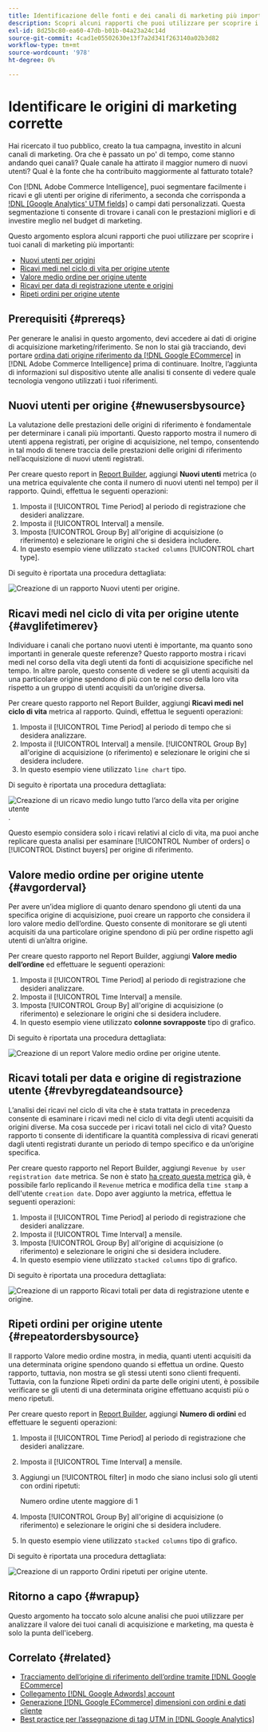 ```yaml
---
title: Identificazione delle fonti e dei canali di marketing più importanti
description: Scopri alcuni rapporti che puoi utilizzare per scoprire i canali di marketing più importanti.
exl-id: 8d25bc80-ea60-47db-b01b-04a23a24c14d
source-git-commit: 4cad1e05502630e13f7a2d341f263140a02b3d82
workflow-type: tm+mt
source-wordcount: '978'
ht-degree: 0%

---
```


# Identificare le origini di marketing corrette

Hai ricercato il tuo pubblico, creato la tua campagna, investito in alcuni canali di marketing. Ora che è passato un po&#39; di tempo, come stanno andando quei canali? Quale canale ha attirato il maggior numero di nuovi utenti? Qual è la fonte che ha contribuito maggiormente al fatturato totale?

Con [!DNL Adobe Commerce Intelligence], puoi segmentare facilmente i ricavi e gli utenti per origine di riferimento, a seconda che corrisponda a [!DNL [Google Analytics' UTM fields]](https://support.google.com/analytics/answer/1191184?hl=en) o campi dati personalizzati. Questa segmentazione ti consente di trovare i canali con le prestazioni migliori e di investire meglio nel budget di marketing.

Questo argomento esplora alcuni rapporti che puoi utilizzare per scoprire i tuoi canali di marketing più importanti:

* [Nuovi utenti per origini](#newusersbysource)
* [Ricavi medi nel ciclo di vita per origine utente](#avglifetimerev)
* [Valore medio ordine per origine utente](#avgorderval)
* [Ricavi per data di registrazione utente e origini](#revbyregdateandsource)
* [Ripeti ordini per origine utente](#repeatordersbysource)

## Prerequisiti {#prereqs}

Per generare le analisi in questo argomento, devi accedere ai dati di origine di acquisizione marketing/riferimento. Se non lo stai già tracciando, devi portare [ordina dati origine riferimento da [!DNL Google ECommerce]](../importing-data/integrations/google-ecommerce.md) in [!DNL Adobe Commerce Intelligence] prima di continuare. Inoltre, l’aggiunta di informazioni sul dispositivo utente alle analisi ti consente di vedere quale tecnologia vengono utilizzati i tuoi riferimenti.

## Nuovi utenti per origine {#newusersbysource}

La valutazione delle prestazioni delle origini di riferimento è fondamentale per determinare i canali più importanti. Questo rapporto mostra il numero di utenti appena registrati, per origine di acquisizione, nel tempo, consentendo in tal modo di tenere traccia delle prestazioni delle origini di riferimento nell’acquisizione di nuovi utenti registrati.

Per creare questo report in [Report Builder](../../tutorials/using-visual-report-builder.md), aggiungi **Nuovi utenti** metrica (o una metrica equivalente che conta il numero di nuovi utenti nel tempo) per il rapporto. Quindi, effettua le seguenti operazioni:

1. Imposta il [!UICONTROL Time Period] al periodo di registrazione che desideri analizzare.
1. Imposta il [!UICONTROL Interval] a mensile.
1. Imposta [!UICONTROL Group By] all&#39;origine di acquisizione (o riferimento) e selezionare le origini che si desidera includere.
1. In questo esempio viene utilizzato `stacked columns` [!UICONTROL chart type].

Di seguito è riportata una procedura dettagliata:

![Creazione di un rapporto Nuovi utenti per origine.](../../assets/New_Users_by_source.gif)

## Ricavi medi nel ciclo di vita per origine utente {#avglifetimerev}

Individuare i canali che portano nuovi utenti è importante, ma quanto sono importanti in generale queste referenze? Questo rapporto mostra i ricavi medi nel corso della vita degli utenti da fonti di acquisizione specifiche nel tempo. In altre parole, questo consente di vedere se gli utenti acquisiti da una particolare origine spendono di più con te nel corso della loro vita rispetto a un gruppo di utenti acquisiti da un’origine diversa.

Per creare questo rapporto nel Report Builder, aggiungi **Ricavi medi nel ciclo di vita** metrica al rapporto. Quindi, effettua le seguenti operazioni:

1. Imposta il [!UICONTROL Time Period] al periodo di tempo che si desidera analizzare.
1. Imposta il [!UICONTROL Interval] a mensile.
   [!UICONTROL Group By] all&#39;origine di acquisizione (o riferimento) e selezionare le origini che si desidera includere.
1. In questo esempio viene utilizzato `line chart` tipo.

Di seguito è riportata una procedura dettagliata:

![Creazione di un ricavo medio lungo tutto l’arco della vita per origine utente](../../assets/Lifetime_revenue_by_user_source.gif).

Questo esempio considera solo i ricavi relativi al ciclo di vita, ma puoi anche replicare questa analisi per esaminare [!UICONTROL Number of orders] o [!UICONTROL Distinct buyers] per origine di riferimento.

## Valore medio ordine per origine utente {#avgorderval}

Per avere un’idea migliore di quanto denaro spendono gli utenti da una specifica origine di acquisizione, puoi creare un rapporto che considera il loro valore medio dell’ordine. Questo consente di monitorare se gli utenti acquisiti da una particolare origine spendono di più per ordine rispetto agli utenti di un’altra origine.

Per creare questo rapporto nel Report Builder, aggiungi **Valore medio dell’ordine** ed effettuare le seguenti operazioni:

1. Imposta il [!UICONTROL Time Period] al periodo di registrazione che desideri analizzare.
1. Imposta il [!UICONTROL Time Interval] a mensile.
1. Imposta [!UICONTROL Group By] all&#39;origine di acquisizione (o riferimento) e selezionare le origini che si desidera includere.
1. In questo esempio viene utilizzato **colonne sovrapposte** tipo di grafico.

Di seguito è riportata una procedura dettagliata:

![Creazione di un report Valore medio ordine per origine utente.](../../assets/Average_order_value_by_source.gif)

## Ricavi totali per data e origine di registrazione utente {#revbyregdateandsource}

L’analisi dei ricavi nel ciclo di vita che è stata trattata in precedenza consente di esaminare i ricavi medi nel ciclo di vita degli utenti acquisiti da origini diverse. Ma cosa succede per i ricavi totali nel ciclo di vita? Questo rapporto ti consente di identificare la quantità complessiva di ricavi generati dagli utenti registrati durante un periodo di tempo specifico e da un’origine specifica.

Per creare questo rapporto nel Report Builder, aggiungi `Revenue by user registration date` metrica. Se non è stato [ha creato questa metrica](../../data-user/reports/ess-manage-data-metrics.md) già, è possibile farlo replicando il `Revenue` metrica e modifica della `time stamp` a dell&#39;utente `creation date`. Dopo aver aggiunto la metrica, effettua le seguenti operazioni:

1. Imposta il [!UICONTROL Time Period] al periodo di registrazione che desideri analizzare.
1. Imposta il [!UICONTROL Time Interval] a mensile.
1. Imposta [!UICONTROL Group By] all&#39;origine di acquisizione (o riferimento) e selezionare le origini che si desidera includere.
1. In questo esempio viene utilizzato `stacked columns` tipo di grafico.

Di seguito è riportata una procedura dettagliata:

![Creazione di un rapporto Ricavi totali per data di registrazione utente e origine.](../../assets/Revenue_by_user_registration_date_and_source.gif)

## Ripeti ordini per origine utente {#repeatordersbysource}

Il rapporto Valore medio ordine mostra, in media, quanti utenti acquisiti da una determinata origine spendono quando si effettua un ordine. Questo rapporto, tuttavia, non mostra se gli stessi utenti sono clienti frequenti. Tuttavia, con la funzione Ripeti ordini da parte delle origini utenti, è possibile verificare se gli utenti di una determinata origine effettuano acquisti più o meno ripetuti.

Per creare questo report in [Report Builder](../../tutorials/using-visual-report-builder.md), aggiungi **Numero di ordini** ed effettuare le seguenti operazioni:

1. Imposta il [!UICONTROL Time Period] al periodo di registrazione che desideri analizzare.
1. Imposta il [!UICONTROL Time Interval] a mensile.
1. Aggiungi un [!UICONTROL filter] in modo che siano inclusi solo gli utenti con ordini ripetuti:

   Numero ordine utente maggiore di 1

1. Imposta [!UICONTROL Group By] all&#39;origine di acquisizione (o riferimento) e selezionare le origini che si desidera includere.
1. In questo esempio viene utilizzato `stacked columns` tipo di grafico.

Di seguito è riportata una procedura dettagliata:

![Creazione di un rapporto Ordini ripetuti per origine utente.](../../assets/Repeat_orders_by_user_source.gif)


## Ritorno a capo {#wrapup}

Questo argomento ha toccato solo alcune analisi che puoi utilizzare per analizzare il valore dei tuoi canali di acquisizione e marketing, ma questa è solo la punta dell&#39;iceberg.

## Correlato {#related}

* [Tracciamento dell’origine di riferimento dell’ordine tramite [!DNL Google ECommerce]](../importing-data/integrations/google-ecommerce.md)
* [Collegamento [!DNL Google Adwords] account](../importing-data/integrations/google-adwords.md)
* [Generazione [!DNL Google ECommerce] dimensioni con ordini e dati cliente](../data-warehouse-mgr/bldg-google-ecomm-dim.md)
* [Best practice per l’assegnazione di tag UTM in [!DNL Google Analytics]](../../best-practices/utm-tagging-google.md)

